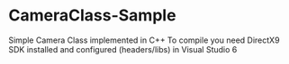 # CameraClass-Sample
Simple Camera Class implemented in C++
To compile you need DirectX9 SDK installed and configured (headers/libs) in Visual Studio 6
